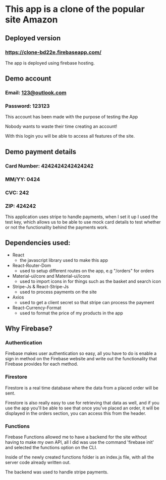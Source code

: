 # This app is a clone of the popular site Amazon


## Deployed version

### https://clone-bd22e.firebaseapp.com/

The app is deployed using firebase hosting.

## Demo account

### Email: 123@outlook.com
### Password: 123123

This account has been made with the purpose of testing the App

Nobody wants to waste their time creating an account!

With this login you will be able to access all features of the site.

## Demo payment details

### Card Number: 4242424242424242 
### MM/YY: 0424 
### CVC: 242 
### ZIP: 424242

This application uses stripe to handle payments, when I set it up I used the test key, which allows us to be
able to use mock card details to test whether or not the functionality behind the payments work.

## Dependencies used:

* React 
  * the javascript library used to make this app
* React-Router-Dom
  * used to setup different routes on the app, e.g "/orders" for orders
* Material-ui/core and Material-ui/icons
  * used to import icons in for things such as the basket and search icon
* Stripe-Js & React-Stripe-Js
  * used to process payments on the site
* Axios
  * used to get a client secret so that stripe can process the payment 
* React-Currency-Format
  * used to format the price of my products in the app

## Why Firebase?

### Authentication

Firebase makes user authentication so easy, all you have to do is enable a sign in method
on the Firebase website and write out the functionality that Firebase provides for each method.

### Firestore

Firestore is a real time database where the data from a placed order will be sent.

Firestore is also really easy to use for retrieving that data as well, and if you use the app you'll be 
able to see that once you've placed an order, it will be displayed in the orders section, you can access this from the header.

### Functions

Firebase Functions allowed me to have a backend for the site without having to make my own API, all I did was use the command 'firebase init' and selected
the functions option on the CLI. 

Inside of the newly created functions folder is an index.js file, with all the server code already written out.

The backend was used to handle stripe payments.

